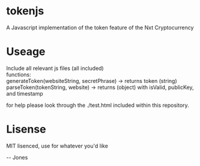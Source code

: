 tokenjs
=======

A Javascript implementation of the token feature of the Nxt Cryptocurrency

Useage
======

Include all relevant js files (all included)<br/>
functions:<br/>
generateToken(websiteString, secretPhrase) -> returns token (string)<br/>
parseToken(tokenString, website) -> returns (object) with isValid, publicKey, and timestamp<br/>

for help please look through the ./test.html included within this repository.

Lisense
=======

MIT lisenced, use for whatever you'd like

-- Jones
